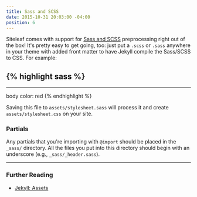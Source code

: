 ```yaml
---
title: Sass and SCSS
date: 2015-10-31 20:03:00 -04:00
position: 6
---
```


Siteleaf comes with support for [Sass and SCSS](http://sass-lang.com/) preprocessing right out of the box! It's pretty easy to get going, too: just put a `.scss` or `.sass` anywhere in your theme with added front matter to have Jekyll compile the Sass/SCSS to CSS. For example:

{% highlight sass %}
---
---

body
  color: red
{% endhighlight %}

Saving this file to `assets/stylesheet.sass` will process it and create `assets/stylesheet.css` on your site.

### Partials

Any partials that you're importing with `@import` should be placed in the `_sass/` directory. All the files you put into this directory should begin with an underscore (e.g., `_sass/_header.sass`).

---

### Further Reading

- [Jekyll: Assets](https://jekyllrb.com/docs/assets/)
